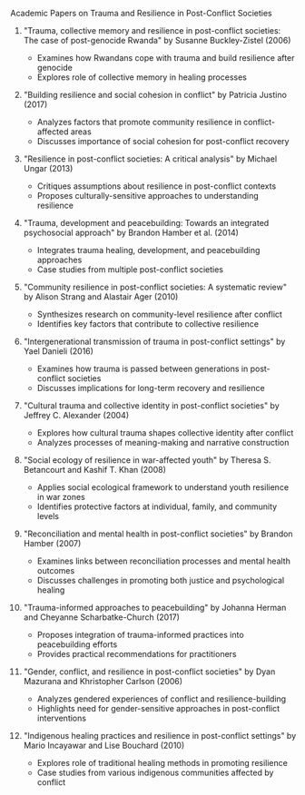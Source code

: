 Academic Papers on Trauma and Resilience in Post-Conflict Societies

1. "Trauma, collective memory and resilience in post-conflict societies: The case of post-genocide Rwanda" by Susanne Buckley-Zistel (2006)
   - Examines how Rwandans cope with trauma and build resilience after genocide
   - Explores role of collective memory in healing processes

2. "Building resilience and social cohesion in conflict" by Patricia Justino (2017) 
   - Analyzes factors that promote community resilience in conflict-affected areas
   - Discusses importance of social cohesion for post-conflict recovery

3. "Resilience in post-conflict societies: A critical analysis" by Michael Ungar (2013)
   - Critiques assumptions about resilience in post-conflict contexts
   - Proposes culturally-sensitive approaches to understanding resilience

4. "Trauma, development and peacebuilding: Towards an integrated psychosocial approach" by Brandon Hamber et al. (2014)
   - Integrates trauma healing, development, and peacebuilding approaches
   - Case studies from multiple post-conflict societies

5. "Community resilience in post-conflict societies: A systematic review" by Alison Strang and Alastair Ager (2010)
   - Synthesizes research on community-level resilience after conflict
   - Identifies key factors that contribute to collective resilience

6. "Intergenerational transmission of trauma in post-conflict settings" by Yael Danieli (2016)
   - Examines how trauma is passed between generations in post-conflict societies
   - Discusses implications for long-term recovery and resilience

7. "Cultural trauma and collective identity in post-conflict societies" by Jeffrey C. Alexander (2004)
   - Explores how cultural trauma shapes collective identity after conflict
   - Analyzes processes of meaning-making and narrative construction

8. "Social ecology of resilience in war-affected youth" by Theresa S. Betancourt and Kashif T. Khan (2008)
   - Applies social ecological framework to understand youth resilience in war zones
   - Identifies protective factors at individual, family, and community levels

9. "Reconciliation and mental health in post-conflict societies" by Brandon Hamber (2007)
   - Examines links between reconciliation processes and mental health outcomes
   - Discusses challenges in promoting both justice and psychological healing

10. "Trauma-informed approaches to peacebuilding" by Johanna Herman and Cheyanne Scharbatke-Church (2017)
    - Proposes integration of trauma-informed practices into peacebuilding efforts
    - Provides practical recommendations for practitioners

11. "Gender, conflict, and resilience in post-conflict societies" by Dyan Mazurana and Khristopher Carlson (2006)
    - Analyzes gendered experiences of conflict and resilience-building
    - Highlights need for gender-sensitive approaches in post-conflict interventions

12. "Indigenous healing practices and resilience in post-conflict settings" by Mario Incayawar and Lise Bouchard (2010)
    - Explores role of traditional healing methods in promoting resilience
    - Case studies from various indigenous communities affected by conflict